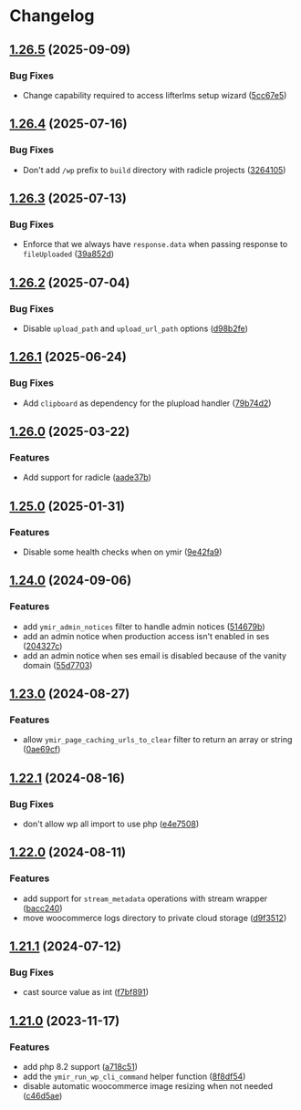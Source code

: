 # Changelog

## [1.26.5](https://github.com/ymirapp/wordpress-plugin/compare/v1.26.4...v1.26.5) (2025-09-09)


### Bug Fixes

* Change capability required to access lifterlms setup wizard ([5cc67e5](https://github.com/ymirapp/wordpress-plugin/commit/5cc67e5c5e77f555f54847ae1f27dd067f3b2b5c))

## [1.26.4](https://github.com/ymirapp/wordpress-plugin/compare/v1.26.3...v1.26.4) (2025-07-16)


### Bug Fixes

* Don't add `/wp` prefix to `build` directory with radicle projects ([3264105](https://github.com/ymirapp/wordpress-plugin/commit/3264105db96a727d78e10323bbd2aea6258e9ff5))

## [1.26.3](https://github.com/ymirapp/wordpress-plugin/compare/v1.26.2...v1.26.3) (2025-07-13)


### Bug Fixes

* Enforce that we always have `response.data` when passing response to `fileUploaded` ([39a852d](https://github.com/ymirapp/wordpress-plugin/commit/39a852dacc19885f77ec638fab6d210a1cc3441f))

## [1.26.2](https://github.com/ymirapp/wordpress-plugin/compare/v1.26.1...v1.26.2) (2025-07-04)


### Bug Fixes

* Disable `upload_path` and `upload_url_path` options ([d98b2fe](https://github.com/ymirapp/wordpress-plugin/commit/d98b2fe9cb621e8fa8ce26276a221d6e8e4ae74f))

## [1.26.1](https://github.com/ymirapp/wordpress-plugin/compare/v1.26.0...v1.26.1) (2025-06-24)


### Bug Fixes

* Add `clipboard` as dependency for the plupload handler ([79b74d2](https://github.com/ymirapp/wordpress-plugin/commit/79b74d2f06c62a6f1b736e7e62d1a08855c49e70))

## [1.26.0](https://github.com/ymirapp/wordpress-plugin/compare/v1.25.0...v1.26.0) (2025-03-22)


### Features

* Add support for radicle ([aade37b](https://github.com/ymirapp/wordpress-plugin/commit/aade37bb46f8c2eb4deaf868f190a5fa94f07a4c))

## [1.25.0](https://github.com/ymirapp/wordpress-plugin/compare/v1.24.0...v1.25.0) (2025-01-31)


### Features

* Disable some health checks when on ymir ([9e42fa9](https://github.com/ymirapp/wordpress-plugin/commit/9e42fa941ae21f91dc58b5e9c31f92e88b060109))

## [1.24.0](https://github.com/ymirapp/wordpress-plugin/compare/v1.23.0...v1.24.0) (2024-09-06)


### Features

* add `ymir_admin_notices` filter to handle admin notices ([514679b](https://github.com/ymirapp/wordpress-plugin/commit/514679bd8aced83e09085a1a666c299239db9afc))
* add an admin notice when production access isn't enabled in ses ([204327c](https://github.com/ymirapp/wordpress-plugin/commit/204327c3ef9b70b12fa9572be4927999c8dd28d1))
* add an admin notice when ses email is disabled because of the vanity domain ([55d7703](https://github.com/ymirapp/wordpress-plugin/commit/55d7703ef054460d951e85332431a51d5236271a))

## [1.23.0](https://github.com/ymirapp/wordpress-plugin/compare/v1.22.1...v1.23.0) (2024-08-27)


### Features

* allow `ymir_page_caching_urls_to_clear` filter to return an array or string ([0ae69cf](https://github.com/ymirapp/wordpress-plugin/commit/0ae69cf02228a13a520759c2c1337a0ac850cf13))

## [1.22.1](https://github.com/ymirapp/wordpress-plugin/compare/v1.22.0...v1.22.1) (2024-08-16)


### Bug Fixes

* don't allow wp all import to use php ([e4e7508](https://github.com/ymirapp/wordpress-plugin/commit/e4e75080442e6dd6265647f63764533ffe2ca082))

## [1.22.0](https://github.com/ymirapp/wordpress-plugin/compare/v1.21.1...v1.22.0) (2024-08-11)


### Features

* add support for `stream_metadata` operations with stream wrapper ([bacc240](https://github.com/ymirapp/wordpress-plugin/commit/bacc240a90b66adc54f3858a72baef0c20a14a60))
* move woocommerce logs directory to private cloud storage ([d9f3512](https://github.com/ymirapp/wordpress-plugin/commit/d9f3512c736d6fc15ec7521cfe661e8184277680))

## [1.21.1](https://github.com/ymirapp/wordpress-plugin/compare/v1.21.0...v1.21.1) (2024-07-12)


### Bug Fixes

* cast source value as int ([f7bf891](https://github.com/ymirapp/wordpress-plugin/commit/f7bf8910c16ba5ee459926bed3e2f68389ce6a8a))

## [1.21.0](https://github.com/ymirapp/wordpress-plugin/compare/v1.20.2...v1.21.0) (2023-11-17)


### Features

* add php 8.2 support ([a718c51](https://github.com/ymirapp/wordpress-plugin/commit/a718c5116093d3e724988074ae55c90d44c0bf5d))
* add the `ymir_run_wp_cli_command` helper function ([8f8df54](https://github.com/ymirapp/wordpress-plugin/commit/8f8df54d472532de981f2b11d8c8c682370d2571))
* disable automatic woocommerce image resizing when not needed ([c46d5ae](https://github.com/ymirapp/wordpress-plugin/commit/c46d5ae3fc13573ecf17c5cbe92ec5123fdfb6f3))
